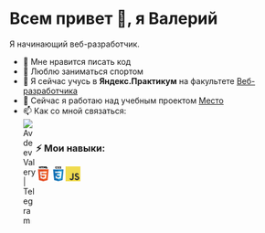 # Всем привет 👋, я Валерий

Я начинающий веб-разработчик.  
- 🎉 Мне нравится писать код
- 💪 Люблю заниматься спортом 
- 🌱 Я сейчас учусь в __Яндекс.Практикум__ на факультете [Веб-разработчика](https://practicum.yandex.ru/profile/web/)
- 🔭 Сейчас я работаю над учебным проектом [Место](https://valeryavdeev.github.io/mesto/)
- 📫 Как со мной связаться:
  <br />
  [<img align="left" alt="AvdeevValery | Telegram" width="22px" src="https://cdn.jsdelivr.net/npm/simple-icons@3.13.0/icons/telegram.svg" />][telegram]
  <br />

### ⚡ Мои навыки:

<img align="left" alt="HTML5" width="26px" src="https://raw.githubusercontent.com/github/explore/80688e429a7d4ef2fca1e82350fe8e3517d3494d/topics/html/html.png" />
<img align="left" alt="CSS3" width="26px" src="https://raw.githubusercontent.com/github/explore/80688e429a7d4ef2fca1e82350fe8e3517d3494d/topics/css/css.png" />
<img align="left" alt="JavaScript" width="26px" src="https://raw.githubusercontent.com/github/explore/80688e429a7d4ef2fca1e82350fe8e3517d3494d/topics/javascript/javascript.png" />


<br />

[telegram]: https://t.me/Valery_Avdeev

[comment]: <> (<img align="left" alt="React" width="26px" src="https://raw.githubusercontent.com/github/explore/80688e429a7d4ef2fca1e82350fe8e3517d3494d/topics/react/react.png" />)
[comment]: <> (  ![]&#40;https://img.shields.io/badge/React-informational?style=flat&logo=react&logoColor=white&color=4AB197&#41;)
[comment]: <> (  ![]&#40;https://img.shields.io/badge/HTML-informational?style=flat&logo=HTML&logoColor=white&color=4AB197&#41;)
[comment]: <> (  ![]&#40;https://img.shields.io/badge/CSS-informational?style=flat&logo=CSS&logoColor=white&color=4AB197&#41;)
[comment]: <> (  ![]&#40;https://img.shields.io/badge/JavaScript-informational?style=flat&logo=JavaScript&logoColor=white&color=4AB197&#41;)
